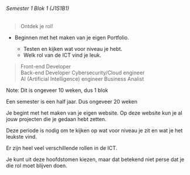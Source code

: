 ###### Semester 1 Blok 1 (J1S1B1)

>Ontdek je rol!

+ Beginnen met het maken van je eigen Portfolio.

    + Testen en kijken wat voor niveau je hebt.
    + Welk rol van de ICT vind je leuk.

>Front-end Developer<br>
Back-end Developer
Cybersecurity/Cloud engineer<br>
AI (Artificial Intelligence) engineer
Business Analist


Note:
Dit is ongeveer 10 weken, dus 1 blok

Een semester is een half jaar. Dus ongeveer 20 weken

Je begint met het maken van je eigen website. Op deze website kun je al jouw projecten die je gedaan hebt zetten.

Deze periode is nodig om te kijken op wat voor niveau je zit en wat je het leukste vind.

Er zijn heel veel verschillende rollen in de ICT.

Je kunt uit deze hoofdstomen kiezen, maar dat betekend niet perse dat je die rol moet blijven doen.
